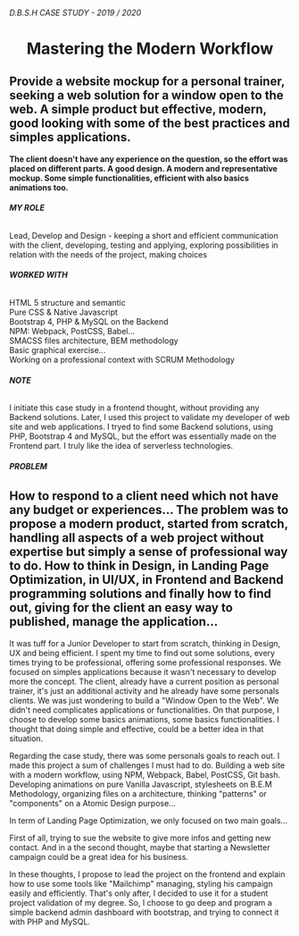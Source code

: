 ###### D.B.S.H CASE STUDY - 2019 / 2020

# <h1 align="center">Mastering the Modern Workflow</h1>


## **Provide a website mockup for a personal trainer, seeking a web solution for a window open to the web. A simple product but effective, modern, good looking with some of the best practices and simples applications.** 
**The client doesn't have any experience on the question, so the effort was placed on different parts. A good design. A modern and representative mockup. Some simple functionalities, efficient with also basics animations too.**



###### **MY ROLE**

Lead, Develop and Design - keeping a short and efficient communication with the client, developing, testing and applying, exploring possibilities in relation with the needs of the project, making choices

###### **WORKED WITH**

HTML 5 structure and semantic<br/>
Pure CSS & Native Javascript<br/> 
Bootstrap 4, PHP & MySQL on the Backend<br/> 
NPM: Webpack, PostCSS, Babel...<br/>
SMACSS files architecture, BEM methodology<br/>
Basic graphical exercise...<br/>
Working on a professional context with SCRUM Methodology<br/>



###### **NOTE**


I initiate this case study in a frontend thought, without providing any Backend solutions. Later, I used this project to validate my developer of web site and web applications. I tryed to find some Backend solutions, using PHP, Bootstrap 4 and MySQL, but the effort was essentially made on the Frontend part. I truly like the idea of serverless technologies. 





######  **PROBLEM**

## **How to respond to a client need which not have any budget or experiences... The problem was to propose a modern product, started from scratch, handling all aspects of a web project without expertise but simply a sense of professional way to do. How to think in Design, in Landing Page Optimization, in UI/UX, in Frontend and Backend programming solutions and finally how to find out, giving for the client an easy way to published, manage the application...**






It was tuff for a Junior Developer to start from scratch, thinking in Design, UX and  being efficient. I spent my time to find out some solutions, every times trying to be professional, offering some professional responses. 
We focused on simples applications because it wasn't necessary to develop more the concept. The client, already have a current position as personal trainer, it's just an additional activity and he already have some personals clients. We was just wondering to build a "Window Open to the Web". We didn't need complicates applications or functionalities. On that purpose, I choose to develop some basics animations, some basics functionalities. I thought that doing simple and effective, could be a better idea in that situation. 

Regarding the case study, there was some personals goals to reach out. I made this project a sum of challenges I must had to do. Building a web site with a modern workflow, using NPM, Webpack, Babel, PostCSS, Git bash. Developing animations on pure Vanilla Javascript, stylesheets on B.E.M Methodology, organizing files on a architecture, thinking "patterns" or "components" on a Atomic Design purpose...


In term of Landing Page Optimization, we only focused on two main goals...

 First of all, trying to sue the website to give more infos and getting new contact.
 And in a the second thought, maybe that starting a Newsletter campaign could be a great idea for his business. 

In these thoughts, I propose to lead the project on the frontend and explain how to use some tools like "Mailchimp" managing, styling his campaign easily and efficiently. That's only after, I decided to use it for a student project validation of my degree. So, I choose to go deep and program a simple backend admin dashboard with bootstrap, and trying to connect it with PHP and MySQL. 


 












